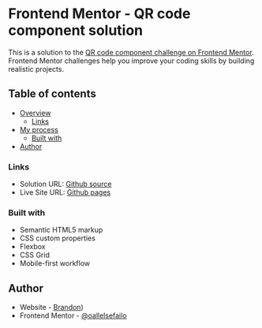 # Frontend Mentor - QR code component solution

This is a solution to the [QR code component challenge on Frontend Mentor](https://www.frontendmentor.io/challenges/qr-code-component-iux_sIO_H). Frontend Mentor challenges help you improve your coding skills by building realistic projects. 

## Table of contents

- [Overview](#overview)
  - [Links](#links)
- [My process](#my-process)
  - [Built with](#built-with)
- [Author](#author)


### Links

- Solution URL: [Github source](https://github.com/oallelsefailo/FEM-QR-Code-Component.git/)
- Live Site URL: [Github pages](https://oallelsefailo.github.io/FEM-QR-Code-Component/)

### Built with

- Semantic HTML5 markup
- CSS custom properties
- Flexbox
- CSS Grid
- Mobile-first workflow

## Author

- Website - [Brandon](https://www.linkedin.com/in/brandon-iida-07000842/))
- Frontend Mentor - [@oallelsefailo](https://www.frontendmentor.io/profile/oallelsefailo)
